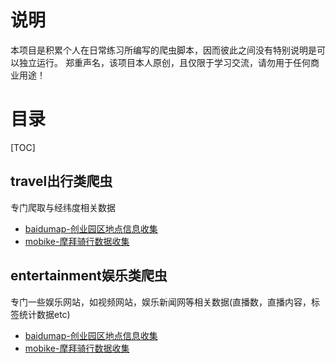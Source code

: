 

# 说明
本项目是积累个人在日常练习所编写的爬虫脚本，因而彼此之间没有特别说明是可以独立运行。
郑重声名，该项目本人原创，且仅限于学习交流，请勿用于任何商业用途！

# 目录
[TOC]

## travel出行类爬虫
专门爬取与经纬度相关数据
  * [baidumap-创业园区地点信息收集](https://github.com/cchinm/python-spider/tree/master/travel/baidumap)
  * [mobike-摩拜骑行数据收集](https://github.com/cchinm/python-spider/tree/master/travel)
  
 

## entertainment娱乐类爬虫
专门一些娱乐网站，如视频网站，娱乐新闻网等相关数据(直播数，直播内容，标签统计数据etc)
  * [baidumap-创业园区地点信息收集](https://github.com/cchinm/python-spider/tree/master/travel/baidumap)
  * [mobike-摩拜骑行数据收集](https://github.com/cchinm/python-spider/tree/master/travel)
  
 
 
